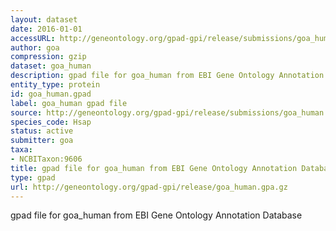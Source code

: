 ```yaml
---
layout: dataset
date: 2016-01-01
accessURL: http://geneontology.org/gpad-gpi/release/submissions/goa_human.gpa.gz
author: goa
compression: gzip
dataset: goa_human
description: gpad file for goa_human from EBI Gene Ontology Annotation Database
entity_type: protein
id: goa_human.gpad
label: goa_human gpad file
source: http://geneontology.org/gpad-gpi/release/submissions/goa_human.gpa.gz
species_code: Hsap
status: active
submitter: goa
taxa:
- NCBITaxon:9606
title: gpad file for goa_human from EBI Gene Ontology Annotation Database
type: gpad
url: http://geneontology.org/gpad-gpi/release/goa_human.gpa.gz
---
```


gpad file for goa_human from EBI Gene Ontology Annotation Database